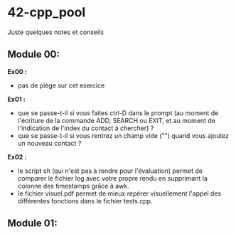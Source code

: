 # 42-cpp_pool

Juste quelques notes et conseils

## Module 00:

**Ex00 :** 
* pas de piège sur cet exercice

**Ex01 :** 
* que se passe-t-il si vous faites ctrl-D dans le prompt (au moment de l'écriture de la commande ADD, SEARCH ou EXIT, et au moment de l'indication de l'index du contact à chercher) ?
* que se passe-t-il si vous rentrez un champ vide ("") quand vous ajoutez un nouveau contact ?

**Ex02 :** 
* le script sh (qui n'est pas à rendre pour l'évaluation) permet de comparer le fichier log avec votre propre rendu en supprimant la colonne des timestamps grâce à awk.
* le fichier visuel.pdf permet de mieux repérer visuellement l'appel des différentes fonctions dans le fichier tests.cpp.

## Module 01:

